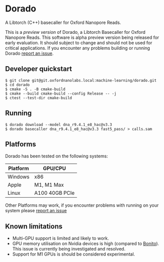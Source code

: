 # Dorado

A Libtorch (C++) basecaller for Oxford Nanopore Reads.

This is a *preview version* of Dorado, a Libtorch Basecaller for Oxford Nanopore Reads. This software is alpha preview version being released for early evaluation. It should subject to change and should not be used for critical applications. If you encounter any problems building or running Dorado  [report an issue](https://github.com/nanoporetech/dorado/).

## Developer quickstart

```
$ git clone git@git.oxfordnanolabs.local:machine-learning/dorado.git
$ cd dorado
$ cmake -S . -B cmake-build
$ cmake --build cmake-build --config Release -- -j
$ ctest --test-dir cmake-build
```

## Running

```
$ dorado download --model dna_r9.4.1_e8_hac@v3.3
$ dorado basecaller dna_r9.4.1_e8_hac@v3.3 fast5_pass/ > calls.sam
```

## Platforms

Dorado has been tested on the following systems:

| Platform | GPU/CPU |
| ------ | ------ |
| Windows | x86 |
| Apple  | M1, M1 Max |
| Linux | A100 40GB PCIe|

Other Platforms may work, if you encounter problems with running on your system please [report an issue](https://github.com/nanoporetech/dorado/issues)

## Known limitations

* Multi-GPU support is limited and likely to work.
* GPU memory utilisation on Nvidia devices is high (compared to [Bonito](https://github.com/nanoporetech/bonito)). This issue is currently being investigated and resolved.
* Support for M1 GPUs is should be considered experimental.

